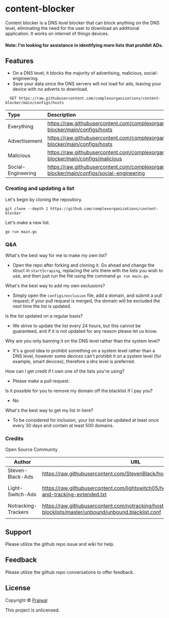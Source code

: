 # content-blocker

Content blocker is a DNS level blocker that can block anything on the DNS level, eliminating the need for the user to download an additional application. It works on internet of things devices.

#### Note: I'm looking for assistance in identifying more lists that prohibit ADs.

## Features

- On a DNS level, it blocks the majority of advertising, malicious, social-engineering.
- Save your data since the DNS servers will not load for ads, leaving your device with no adverts to download.

```http
  GET https://raw.githubusercontent.com/complexorganizations/content-blocker/main/configs/hosts
```

| Type     | Description                |
| :------- | :------------------------- |
| Everything | https://raw.githubusercontent.com/complexorganizations/content-blocker/main/configs/hosts |
| Advertisement | https://raw.githubusercontent.com/complexorganizations/content-blocker/main/configs/hosts |
| Malicious | https://raw.githubusercontent.com/complexorganizations/content-blocker/main/configs/malicious |
| Social-Engineering | https://raw.githubusercontent.com/complexorganizations/content-blocker/main/configs/social-engineering |


### Creating and updating a list
Let's begin by cloning the repository.
```
git clone --depth 1 https://github.com/complexorganizations/content-blocker
```
Let's make a new list.
```
go run main.go
```


### Q&A
What's the best way for me to make my own list?
- Open the repo after forking and cloning it. Go ahead and change the struct in `startScraping`, replacing the urls there with the lists you wish to use, and then just run the file using the command `go run main.go`.

What's the best way to add my own exclusions?
- Simply open the `configs/exclusion` file, add a domain, and submit a pull request; if your pull request is merged, the domain will be excluded the next time the list is updated.

Is the list updated on a regular basis?
- We strive to update the list every 24 hours, but this cannot be guaranteed, and if it is not updated for any reason please let us know.

Why are you only banning it on the DNS level rather than the system level?
- It's a good idea to prohibit something on a system level rather than a DNS level, however some devices can't prohibit it on a system level (for example, smart devices), therefore a dns level is preferred.

How can I get credit if I own one of the lists you're using?
- Please make a pull request.

Is it possible for you to remove my domain off the blacklist if I pay you?
- No

What's the best way to get my list in here?
- To be considered for inclusion, your list must be updated at least once every 30 days and contain at least 500 domains.

### Credits
Open Source Community

| Author                 | URL                    | License                |
| ---------------------  | ---------------------  | ---------------------  |
| Steven-Black-Ads       | https://raw.githubusercontent.com/StevenBlack/hosts/master/hosts | MIT |
| Light-Switch-Ads       | https://raw.githubusercontent.com/lightswitch05/hosts/master/docs/lists/ads-and-tracking-extended.txt | Apache License 2.0 |
| Notracking-Trackers    | https://raw.githubusercontent.com/notracking/hosts-blocklists/master/unbound/unbound.blacklist.conf | UNKNOWN |
|                        |                        |                        |


## Support

Please utilize the github repo issue and wiki for help.


## Feedback

Please utilize the github repo conversations to offer feedback.


## License
Copyright © [Prajwal](https://github.com/prajwal-koirala)

This project is unlicensed.

